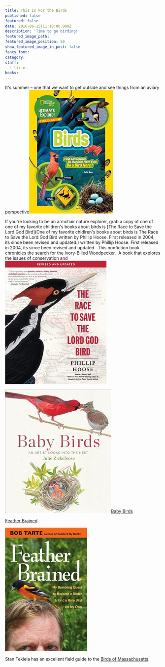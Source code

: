 ```yaml
---
title: This Is For the Birds
published: false
featured: false
date: 2016-06-15T11:18:00.000Z
description: 'Time to go birding!'
featured_image_path:
featured_image_position: 50
show_featured_image_in_post: false
fancy_font:
category:
staff:
  - liz-e-
books:
---
```



It's summer – one that we want to get outside and see things from an aviary perspectiv<u>e</u>[![](/uploads/versions/9781426322990---x----272-400x---.jpg)](http://www.brooklinebooksmith-shop.com/book/9781426322990)

If you're looking to be an armchair nature explorer, grab a copy of one of one of my favorite children's books about birds is [The Race to Save the Lord God Bird](One of my favorite chidlren's books about birds is The  Race to Save  the Lord God Bird written by Phillip  Hoose.  First released in 2004, its since  been revised  and updated.) written by Phillip Hoose. First released in 2004, its since been revised and updated.&nbsp; This nonfiction book chronicles the search for the Ivory-Billed Woodpecker.&nbsp; A book that explores the issues of conservation and
<br>[![](/uploads/versions/9781250073716---x----329-400x---.jpg)](http://www.brooklinebooksmith-shop.com/book/9781250073716)

[![](/uploads/versions/9780544206700---x----344-400x---.jpg)](http://www.brooklinebooksmith-shop.com/book/9780544206700)[Baby Birds](http://www.brooklinebooksmith-shop.com/book/9780544206700)

[Feather Brained](http://www.brooklinebooksmith-shop.com/book/9780472119868)

[![](/uploads/versions/9780472119868---x----266-400x---.jpg)](http://www.brooklinebooksmith-shop.com/book/9780472119868)

Stan Tekiela has an excellent field guide to the [Birds of Massachusetts](http://www.brooklinebooksmith-shop.com/book/9781885061881).